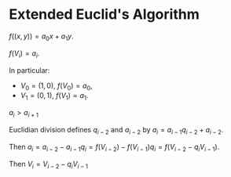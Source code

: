 # Extended Euclid's Algorithm

$f((x, y)) = a_0 x + a_1 y$.

$f(V_i) = a_i$.

In particular:
- $V_0 = (1, 0)$, $f(V_0) = a_0$,
- $V_1 = (0, 1)$, $f(V_1) = a_1$.

$a_i > a_{i+1}$

Euclidian division defines $q_{i-2}$ and $a_{i-2}$ by $a_i = a_{i-1} q_{i-2} + a_{i-2}$.

Then $a_i = a_{i-2} - a_{i-1} q_i = f(V_{i-2}) - f(V_{i-1}) q_i = f(V_{i-2} - q_i V_{i-1})$.

Then $V_i = V_{i-2} - q_i V_{i-1}$
